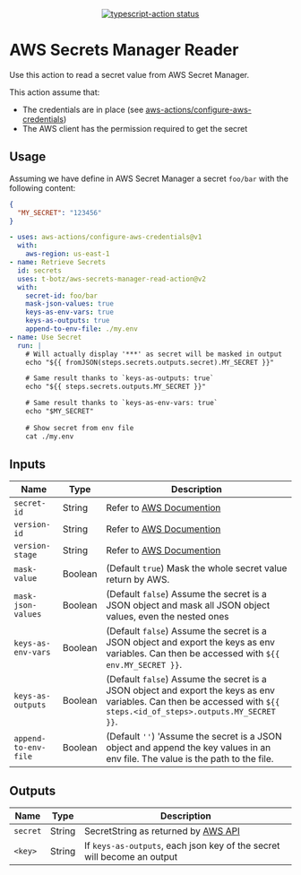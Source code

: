 <p align="center">
  <a href="https://github.com/t-botz/aws-secrets-manager-read-action/actions"><img alt="typescript-action status" src="https://github.com/t-botz/aws-secrets-manager-read-action/workflows/build-test/badge.svg"></a>
</p>

# AWS Secrets Manager Reader

Use this action to read a secret value from AWS Secret Manager.

This action assume that:

- The credentials are in place (see [aws-actions/configure-aws-credentials](https://github.com/aws-actions/configure-aws-credentials))
- The AWS client has the permission required to get the secret

## Usage

Assuming we have define in AWS Secret Manager a secret `foo/bar` with the following content:

```json
{
  "MY_SECRET": "123456"
}
```

```yaml
- uses: aws-actions/configure-aws-credentials@v1
  with:
    aws-region: us-east-1
- name: Retrieve Secrets
  id: secrets
  uses: t-botz/aws-secrets-manager-read-action@v2
  with:
    secret-id: foo/bar
    mask-json-values: true
    keys-as-env-vars: true
    keys-as-outputs: true
    append-to-env-file: ./my.env
- name: Use Secret
  run: |
    # Will actually display '***' as secret will be masked in output
    echo "${{ fromJSON(steps.secrets.outputs.secret).MY_SECRET }}"

    # Same result thanks to `keys-as-outputs: true`
    echo "${{ steps.secrets.outputs.MY_SECRET }}"

    # Same result thanks to `keys-as-env-vars: true`
    echo "$MY_SECRET"
    
    # Show secret from env file
    cat ./my.env
```

## Inputs

| Name                 | Type    | Description                                                                                                                                                          |
| -------------------- | ------- | -------------------------------------------------------------------------------------------------------------------------------------------------------------------- |
| `secret-id`          | String  | Refer to [AWS Documention](https://docs.aws.amazon.com/secretsmanager/latest/apireference/API_GetSecretValue.html)                                                   |
| `version-id`         | String  | Refer to [AWS Documention](https://docs.aws.amazon.com/secretsmanager/latest/apireference/API_GetSecretValue.html)                                                   |
| `version-stage`      | String  | Refer to [AWS Documention](https://docs.aws.amazon.com/secretsmanager/latest/apireference/API_GetSecretValue.html)                                                   |
| `mask-value`         | Boolean | (Default `true`) Mask the whole secret value return by AWS.                                                                                                          |
| `mask-json-values`   | Boolean | (Default `false`) Assume the secret is a JSON object and mask all JSON object values, even the nested ones                                                           |
| `keys-as-env-vars`   | Boolean | (Default `false`) Assume the secret is a JSON object and export the keys as env variables. Can then be accessed with `${{ env.MY_SECRET }}`.                         |
| `keys-as-outputs`    | Boolean | (Default `false`) Assume the secret is a JSON object and export the keys as env variables. Can then be accessed with `${{ steps.<id_of_steps>.outputs.MY_SECRET }}`. |
| `append-to-env-file` | Boolean | (Default `''`) 'Assume the secret is a JSON object and append the key values in an env file. The value is the path to the file.                                      |

## Outputs

| Name     | Type   | Description                                                                                                                   |
| -------- | ------ | ----------------------------------------------------------------------------------------------------------------------------- |
| `secret` | String | SecretString as returned by [AWS API](https://docs.aws.amazon.com/secretsmanager/latest/apireference/API_GetSecretValue.html) |
| `<key>`  | String | If `keys-as-outputs`, each json key of the secret will become an output                                                       |
